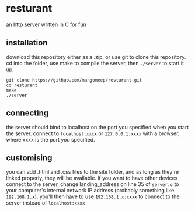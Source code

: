 # resturant
an http server written in C for fun

## installation
download this repository either as a .zip, or use git to clone this repository. cd into the folder, use make to compile the server, then `./server` to start it up.
```
git clone https://github.com/mangomeep/resturant.git
cd resturant
make
./server
```

## connecting
the server should bind to localhost on the port you specified when you start the server.
connect to `localhost:xxxx` or `127.0.0.1:xxxx` with a browser, where xxxx is the port you specified.

## customising
you can add .html and .css files to the site folder, and as long as they're linked properly, they will be available.
if you want to have other devices connect to the server, change landing\_address on line 35 of `server.c` to your computer's internal network IP address (probably something like `192.168.1.x`). you'll then have to use `192.168.1.x:xxxx` to connect to the server instead of `localhost:xxxx`
